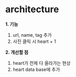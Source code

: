 # architecture

**1. 기능**
  1. url, name, tag 추가
  2. 사진 클릭 시 heart + 1

**2. 개선할 점**
  1. heart가 전체 다 올라가는 현상
  2. heart data base에 추가
